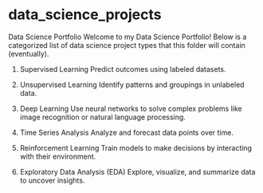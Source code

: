 # data_science_projects

Data Science Portfolio
Welcome to my Data Science Portfolio! Below is a categorized list of data science project types that this folder will contain (eventually).

1. Supervised Learning
Predict outcomes using labeled datasets.

2. Unsupervised Learning
Identify patterns and groupings in unlabeled data.

3. Deep Learning
Use neural networks to solve complex problems like image recognition or natural language processing.

4. Time Series Analysis
Analyze and forecast data points over time.

5. Reinforcement Learning
Train models to make decisions by interacting with their environment.

6. Exploratory Data Analysis (EDA)
Explore, visualize, and summarize data to uncover insights.
